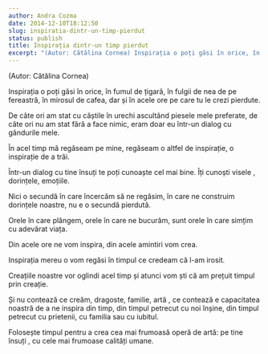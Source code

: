 ```yaml
---
author: Andra Cozma
date: 2014-12-10T18:12:50
slug: inspiratia-dintr-un-timp-pierdut
status: publish
title: Inspirația dintr-un timp pierdut
excerpt: "(Autor: Cătălina Cornea) Inspirația o poți găsi în orice, în fumul de țigară, în fulgii de nea de pe fereastră,  "
---
```

(Autor: Cătălina Cornea)

Inspirația o poți găsi în orice, în fumul de țigară, în fulgii de nea de pe fereastră, în mirosul de cafea, dar și în acele ore pe care tu le crezi pierdute.

De câte ori am stat cu căștile în urechi ascultând piesele mele preferate, de câte ori nu am stat fără a face nimic, eram doar eu într-un dialog cu gândurile mele.

În acel timp mă regăseam pe mine, regăseam o altfel de inspirație, o inspirație de a trăi.

Într-un dialog cu tine însuți te poți cunoaște cel mai bine. Îți cunoști visele , dorințele, emoțiile.

Nici o secundă în care încercăm să ne regăsim, în care ne construim dorințele noastre, nu e o secundă pierdută.

Orele în care plângem, orele în care ne bucurăm, sunt orele în care simțim cu adevărat viața.

Din acele ore ne vom inspira, din acele amintiri vom crea.

Inspirația mereu o vom regăsi în timpul ce credeam că l-am irosit.

Creațiile noastre vor oglindi acel timp și atunci vom ști că am prețuit timpul prin creație.

Și nu contează ce creăm, dragoste, familie, artă , ce contează e capacitatea noastră de a ne inspira din timp, din timpul petrecut cu noi înșine, din timpul petrecut cu prietenii, cu familia sau cu iubitul.

Folosește timpul pentru a crea cea mai frumoasă operă de artă: pe tine însuți , cu cele mai frumoase calități umane.
    